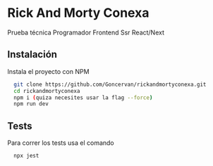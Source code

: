 
# Rick And Morty Conexa

Prueba técnica Programador Frontend Ssr React/Next 




## Instalación

Instala el proyecto con NPM

```bash
  git clone https://github.com/Goncervan/rickandmortyconexa.git
  cd rickandmortyconexa
  npm i (quiza necesites usar la flag --force)
  npm run dev
```
    
## Tests

Para correr los tests usa el comando

```bash
  npx jest
```

